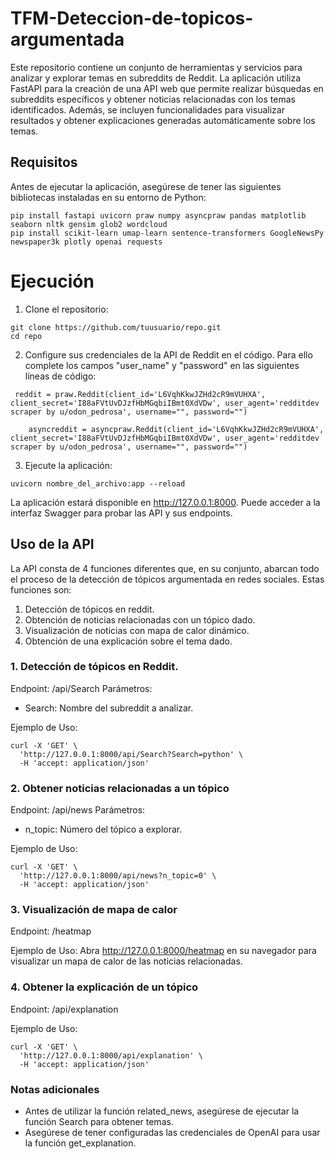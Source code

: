 # TFM-Deteccion-de-topicos-argumentada

Este repositorio contiene un conjunto de herramientas y servicios para analizar y explorar temas en subreddits de Reddit. La aplicación utiliza FastAPI para la creación de una API web que permite realizar búsquedas en subreddits específicos y obtener noticias relacionadas con los temas identificados. Además, se incluyen funcionalidades para visualizar resultados y obtener explicaciones generadas automáticamente sobre los temas.

## Requisitos
Antes de ejecutar la aplicación, asegúrese de tener las siguientes bibliotecas instaladas en su entorno de Python:

```
pip install fastapi uvicorn praw numpy asyncpraw pandas matplotlib seaborn nltk gensim glob2 wordcloud
pip install scikit-learn umap-learn sentence-transformers GoogleNewsPy newspaper3k plotly openai requests
```

# Ejecución
1. Clone el repositorio:

```
git clone https://github.com/tuusuario/repo.git
cd repo
```

2. Configure sus credenciales de la API de Reddit en el código. Para ello complete los campos "user_name" y "password" en las siguientes líneas de código:

```
 reddit = praw.Reddit(client_id='L6VqhKkwJZHd2cR9mVUHXA', client_secret='I88aFVtUvDJzfHbMGqbiIBmt0XdVDw', user_agent='redditdev scraper by u/odon_pedrosa', username="", password="")

    asyncreddit = asyncpraw.Reddit(client_id='L6VqhKkwJZHd2cR9mVUHXA', client_secret='I88aFVtUvDJzfHbMGqbiIBmt0XdVDw', user_agent='redditdev scraper by u/odon_pedrosa', username="", password="")
```

3. Ejecute la aplicación:

```
uvicorn nombre_del_archivo:app --reload
```

La aplicación estará disponible en http://127.0.0.1:8000. Puede acceder a la interfaz Swagger para probar las API y sus endpoints.

## Uso de la API

La API consta de 4 funciones diferentes que, en su conjunto, abarcan todo el proceso de la detección de tópicos argumentada en redes sociales. Estas funciones son:
  
  1. Detección de tópicos en reddit.
  2. Obtención de noticias relacionadas con un tópico dado.
  3. Visualización de noticias con mapa de calor dinámico.
  4. Obtención de una explicación sobre el tema dado.

### 1. Detección de tópicos en Reddit.

Endpoint: /api/Search
Parámetros:
* Search: Nombre del subreddit a analizar.

Ejemplo de Uso:
```
curl -X 'GET' \
  'http://127.0.0.1:8000/api/Search?Search=python' \
  -H 'accept: application/json'
```

### 2. Obtener noticias relacionadas a un tópico

Endpoint: /api/news
Parámetros:
* n_topic: Número del tópico a explorar.

Ejemplo de Uso:
```
curl -X 'GET' \
  'http://127.0.0.1:8000/api/news?n_topic=0' \
  -H 'accept: application/json'
```

### 3. Visualización de mapa de calor
Endpoint: /heatmap

Ejemplo de Uso:
Abra http://127.0.0.1:8000/heatmap en su navegador para visualizar un mapa de calor de las noticias relacionadas.

### 4. Obtener la explicación de un tópico
Endpoint: /api/explanation

Ejemplo de Uso:
```
curl -X 'GET' \
  'http://127.0.0.1:8000/api/explanation' \
  -H 'accept: application/json'
```

### Notas adicionales
* Antes de utilizar la función related_news, asegúrese de ejecutar la función Search para obtener temas.
* Asegúrese de tener configuradas las credenciales de OpenAI para usar la función get_explanation.




  
